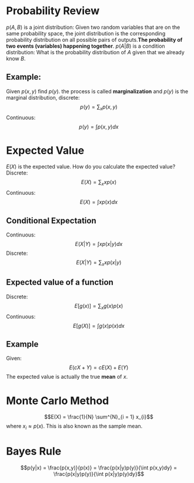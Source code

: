 # Probability Review
$p(A,B)$ is a joint distribution: Given two random variables that are on the same probability space, the joint distribution is the corresponding probability distribution on all possible pairs of outputs.**The probability of two events (variables) happening together**.
$p(A | B)$ is a condition distribution: What is the probability distribution of $A$ given that we already know $B$. 
## Example: 
Given $p(x,y)$ find $p(y)$. the process is called **marginalization** and $p(y)$ is the marginal distribution, discrete: $$p(y) = \sum_{x} p(x,y)$$ Continuous: $$p(y) = \int p(x,y) dx$$
# Expected Value
$E(X)$ is the expected value. How do you calculate the expected value? 
Discrete: 
$$E(X) = \sum_{x} xp(x)$$ Continuous: $$E(X) = \int xp(x) dx$$
## Conditional Expectation
Continuous: $$ E(X | Y) = \int xp(x|y)dx$$
Discrete: $$E(X | Y) = \sum_{x} xp(x | y)$$
## Expected value of a function
Discrete: $$E[g(x)] = \sum_{x}g(x)p(x) $$
Continuous: $$E[g(X)] = \int g(x)p(x)dx$$
## Example
Given: $$E(cX + Y) = cE(X) + E(Y)$$
The expected value is actually the true **mean** of $x$. 
# Monte Carlo Method
$$E(X) = \frac{1}{N} \sum^{N}_{i = 1} x_{i}$$ where $x_{i} \approx p(x)$. This is also known as the sample mean. 
# Bayes Rule
$$p(y|x) = \frac{p(x,y)}{p(x)} = \frac{p(x|y)p(y)}{\int p(x,y)dy} = \frac{p(x|y)p(y)}{\int p(x|y)p(y)dy}$$
